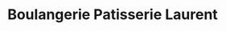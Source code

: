 ---
title: "Boulangerie Patisserie Laurent"
url: /issoire/boulangerie-patisserie-laurent/
shop: boulangerie
---